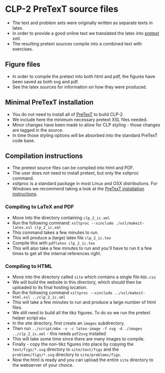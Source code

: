 # CLP-2 PreTexT source files
* The text and problem sets were originally written as separate texts in latex.
* In order to provide a good online text we translated the latex into  [pretext](https://pretextbook.org/) xml.
* The resulting pretext sources compile into a combined text with exercises.

## Figure files
* In order to compile the pretext into both html and pdf, the figures have been saved as both svg and pdf.
* See the latex sources for information on how they were produced.

## Minimal PreTexT installation
* You do not need to install all of [PreTexT](https://pretextbook.org/) to build CLP-2.
* We include here the minimum necessary pretext XSL files needed.
* Minor changes have been made to allow for CLP styling - those changes are tagged in the source.
* In time those styling options will be absorbed into the standard PreTexT code base.

## Compilation instructions
* The pretext source files can be compiled into html and PDF.
* The user does not need to install pretext, but only the xsltproc command.
* xsltproc is a standard package in most Linux and OSX distributions. For Windows we recommend taking a look at the [PreTexT installation instructions](https://pretextbook.org/tools.html).

### Compiling to LaTeX and PDF
* Move into the directory containing `clp_2_ic.xml`
* Run the following command:
`xsltproc --xinclude ./xsl/makeit-latex.xsl clp_2_ic.xml`
* This command takes a few minutes to run.
* This will produce a (large) latex file `clp_2_ic.tex`
* Compile this with `pdflatex clp_2_ic.tex`
* This will also take a few minutes to run and you'll have to run it a few times to get all the internal references right.

### Compiling to HTML
* Move into the directory called `site` which contains a single file `RQS.css`
* We will build the website in this directory, which should then be uploaded to its final hosting location.
* Run the following command
`xsltproc --xinclude ../xsl/makeit-html.xsl ../clp_2_ic.xml`
* This will take a few minutes to run and produce a large number of html files.
* We still need to build all the tikz figures. To do so we run the pretext helper script `mbx`
* In the site directory, first create an `images` subdirectory.
* Then run `../script/mbx -v -c latex-image -f svg -d ./images ../clp_2_ic.xml`  - this needs `pdf2svg` installed
* This will take some time since there are many images to compile.
* Finally - copy the non-tikz figures into place by copying the `text/figs/*.svg` directory to `site/text/figs` and the `problems/figs/*.svg` directory to `site/problems/figs`.
* Now the html is ready and you can upload the entire `site` directory to the webserver of your choice.
